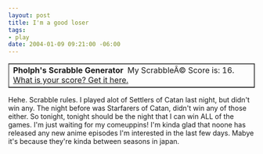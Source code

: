 ```yaml
--- 
layout: post
title: I'm a good loser
tags: 
- play
date: 2004-01-09 09:21:00 -06:00
---
```

<table border="1" align="center">
<tbody>
<tr>
<td><strong>Pholph's Scrabble Generator</strong>
<img src="http://www.solfire.com/scrabble/j.gif" alt="" /><img src="http://www.solfire.com/scrabble/a.gif" alt="" /><img src="http://www.solfire.com/scrabble/m.gif" alt="" /><img src="http://www.solfire.com/scrabble/u.gif" alt="" /><img src="http://www.solfire.com/scrabble/r.gif" alt="" /><img src="http://www.solfire.com/scrabble/a.gif" alt="" /><img src="http://www.solfire.com/scrabble/a.gif" alt="" />
My ScrabbleÂ© Score is: 16.
<a href="http://www.solfire.com/scrabble/">What is your score? Get it here.</a></td>
</tr>
</tbody>
</table>
<!--more-->
Hehe. Scrabble rules.  I played alot of Settlers of Catan last night, but didn't win any.  The night before was Starfarers of Catan, didn't win any of those either.  So tonight, tonight should be the night that I can win ALL of the games.   I'm just waiting for my comeuppins!   I'm kinda glad that noone has released any new anime episodes I'm interested in the last few days.  Mabye it's because they're kinda between seasons in japan.
